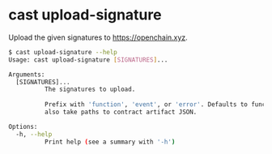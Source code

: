 # cast upload-signature

Upload the given signatures to https://openchain.xyz.

```bash
$ cast upload-signature --help
Usage: cast upload-signature [SIGNATURES]...

Arguments:
  [SIGNATURES]...
          The signatures to upload.
          
          Prefix with 'function', 'event', or 'error'. Defaults to function if no prefix given. Can
          also take paths to contract artifact JSON.

Options:
  -h, --help
          Print help (see a summary with '-h')
```